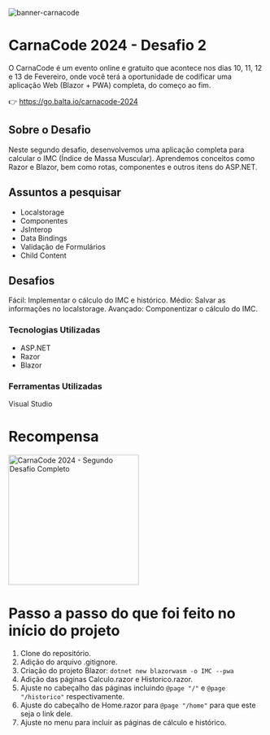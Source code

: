 ![banner-carnacode](https://github.com/balta-io/carnacode-balta-2024-desafio-01/assets/965305/b8cc442c-d64f-4dd1-9414-7fc896b47183)

# CarnaCode 2024 - Desafio 2
O CarnaCode é um evento online e gratuito que acontece nos dias 10, 11, 12 e 13 de Fevereiro, onde você terá a oportunidade de codificar uma aplicação Web (Blazor + PWA) completa, do começo ao fim.


👉 https://go.balta.io/carnacode-2024

## Sobre o Desafio

Neste segundo desafio, desenvolvemos uma aplicação completa para calcular o IMC (Índice de Massa Muscular). Aprendemos conceitos como Razor e Blazor, bem como rotas, componentes e outros itens do ASP.NET.

## Assuntos a pesquisar

- Localstorage
- Componentes
- JsInterop
- Data Bindings
- Validação de Formulários
- Child Content

## Desafios

Fácil: Implementar o cálculo do IMC e histórico.
Médio: Salvar as informações no localstorage.
Avançado: Componentizar o cálculo do IMC.

### Tecnologias Utilizadas
* ASP.NET
* Razor
* Blazor

### Ferramentas Utilizadas
Visual Studio

# Recompensa
<img src="https://baltaio.blob.core.windows.net/temp/carnacode-badge-desafio-02.png" alt="CarnaCode 2024 - Segundo Desafio Completo" width="256" />


# Passo a passo do que foi feito no início do projeto
1. Clone do repositório.
2. Adição do arquivo .gitignore.
3. Criação do projeto Blazor: ```dotnet new blazorwasm -o IMC --pwa```
4. Adição das páginas Calculo.razor e Historico.razor.
5. Ajuste no cabeçalho das páginas incluindo ```@page "/"``` e ```@page "/historico"``` respectivamente.
6. Ajuste do cabeçalho de Home.razor para ```@page "/home"``` para que este seja o link dele.
7. Ajuste no menu para incluir as páginas de cálculo e histórico.
